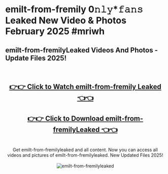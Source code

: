 # emilt-from-fremily 0𝚗𝚕𝚢*𝚏𝚊𝚗𝚜 Leaked New Video & Photos February 2025 #mriwh

<h2>emilt-from-fremilyLeaked Videos And Photos - Update Files 2025!</h2>
<br>
<div align="center">
<h2><a href="https://mediaupload.pro?title=emilt-from-fremily&ref=11F" rel="nofollow">👉👉 Click to Watch emilt-from-fremily Leaked 👈👈</a></h2>
<h2><a href="https://mediaupload.pro?title=emilt-from-fremily&ref=11F" rel="nofollow">👉👉 Click to Download emilt-from-fremilyLeaked 👈👈</a></h2>
<br>
Get emilt-from-fremilyleaked and all content. Now you can access all videos and pictures of emilt-from-fremilyleaked. New Updated Files 2025!
<br>
<br>
<a href="https://mediaupload.pro?title=emilt-from-fremily&ref=11F" rel="nofollow" data-target="animated-image.originalLink"><img src="https://i.ibb.co/Gkj2r4b/banner.png" alt="emilt-from-fremilyleaked" style="max-width: 100%; display: inline-block;" data-target="animated-image.originalImage"></a>
</div>
<br>

